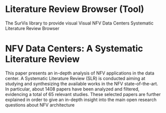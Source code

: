 # Literature Review Browser (Tool)
The SurVis library to provide visual Visual NFV Data Centers Systematic Literature Review Browser


# NFV Data Centers: A Systematic Literature Review
This paper presents an in-depth analysis of NFV applications in the data center. A Systematic Literature Review (SLR) is conducted aiming at studying and synthesizing the available works in the NFV state-of-the-art. In particular, about 1408 papers have been analyzed and filtered, evidencing a total of 65 relevant studies. These selected papers are further explained in order to give an in-depth insight into the main open research questions about NFV architecture



